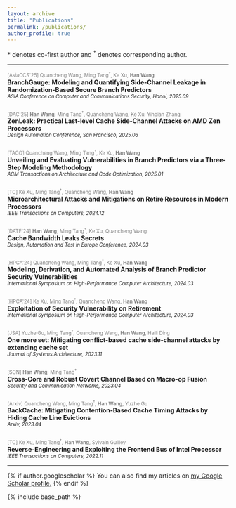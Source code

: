 ```yaml
---
layout: archive
title: "Publications"
permalink: /publications/
author_profile: true
---
```


\* denotes co-first author and <sup>&#8224;</sup> denotes corresponding author.

---

<div style="display: flex; flex-direction: column; gap: 1.5rem;">

  <!-- 第一篇论文 -->

  <div>
    <p style="color: grey; font-size: 0.8em; margin: 0;">
      [AsiaCCS'25] Quancheng Wang, Ming Tang<sup>&#8224;</sup>, Ke Xu, <strong>Han Wang</strong>
    </p>
    <p style="font-weight: bold; font-size: 1em; margin: 0;">
      BranchGauge: Modeling and Quantifying Side-Channel Leakage in Randomization-Based Secure Branch Predictors
    </p>
    <p style="font-style: italic; font-size: 0.8em; margin: 0;">
      ASIA Conference on Computer and Communications Security, Hanoi, 2025.09
    </p>
  </div>

  <div>
    <p style="color: grey; font-size: 0.8em; margin: 0;">
      [DAC'25] <strong>Han Wang</strong>, Ming Tang<sup>&#8224;</sup>, Quancheng Wang, Ke Xu, Yinqian Zhang
    </p>
    <p style="font-weight: bold; font-size: 1em; margin: 0;">
      ZenLeak: Practical Last-level Cache Side-Channel Attacks on AMD Zen Processors
    </p>
    <p style="font-style: italic; font-size: 0.8em; margin: 0;">
      Design Automation Conference, San Francisco, 2025.06
    </p>
  </div>


  <div>
    <p style="color: grey; font-size: 0.8em; margin: 0;">
      [TACO] Quancheng Wang, Ming Tang<sup>&#8224;</sup>, Ke Xu, <strong>Han Wang</strong>
    </p>
    <p style="font-weight: bold; font-size: 1em; margin: 0;">
      Unveiling and Evaluating Vulnerabilities in Branch Predictors via a Three-Step Modeling Methodology
    </p>
    <p style="font-style: italic; font-size: 0.8em; margin: 0;">
      ACM Transactions on Architecture and Code Optimization, 2025.01
    </p>
  </div>

  <div>
    <p style="color: grey; font-size: 0.8em; margin: 0;">
      [TC] Ke Xu, Ming Tang<sup>&#8224;</sup>, Quancheng Wang, <strong>Han Wang</strong>
    </p>
    <p style="font-weight: bold; font-size: 1em; margin: 0;">
      Microarchitectural Attacks and Mitigations on Retire Resources in Modern Processors
    </p>
    <p style="font-style: italic; font-size: 0.8em; margin: 0;">
      IEEE Transactions on Computers, 2024.12
    </p>
  </div>

  <div>
    <p style="color: grey; font-size: 0.8em; margin: 0;">
      [DATE'24] <strong>Han Wang</strong>, Ming Tang<sup>&#8224;</sup>, Ke Xu, Quancheng Wang
    </p>
    <p style="font-weight: bold; font-size: 1em; margin: 0;">
      Cache Bandwidth Leaks Secrets
    </p>
    <p style="font-style: italic; font-size: 0.8em; margin: 0;">
      Design, Automation and Test in Europe Conference, 2024.03
    </p>
  </div>


  <!-- 第三篇论文 -->
  <div>
    <p style="color: grey; font-size: 0.8em; margin: 0;">
      [HPCA'24] Quancheng Wang, Ming Tang<sup>&#8224;</sup>, Ke Xu, <strong>Han Wang</strong>
    </p>
    <p style="font-weight: bold; font-size: 1em; margin: 0;">
      Modeling, Derivation, and Automated Analysis of Branch Predictor Security Vulnerabilities
    </p>
    <p style="font-style: italic; font-size: 0.8em; margin: 0;">
      International Symposium on High-Performance Computer Architecture, 2024.03
    </p>
  </div>

  <!-- 第四篇论文 -->
  <div>
    <p style="color: grey; font-size: 0.8em; margin: 0;">
      [HPCA'24] Ke Xu, Ming Tang<sup>&#8224;</sup>, Quancheng Wang, <strong>Han Wang</strong>
    </p>
    <p style="font-weight: bold; font-size: 1em; margin: 0;">
      Exploitation of Security Vulnerability on Retirement
    </p>
    <p style="font-style: italic; font-size: 0.8em; margin: 0;">
      International Symposium on High-Performance Computer Architecture, 2024.03
    </p>
  </div>

  <!-- 第五篇论文 -->
  <div>
    <p style="color: grey; font-size: 0.8em; margin: 0;">
      [JSA] Yuzhe Gu, Ming Tang<sup>&#8224;</sup>, Quancheng Wang, <strong>Han Wang</strong>, Haili Ding
    </p>
    <p style="font-weight: bold; font-size: 1em; margin: 0;">
      One more set: Mitigating conflict-based cache side-channel attacks by extending cache set
    </p>
    <p style="font-style: italic; font-size: 0.8em; margin: 0;">
      Journal of Systems Architecture, 2023.11
    </p>
  </div>
  <!-- 第二篇论文 -->
  <div>
    <p style="color: grey; font-size: 0.8em; margin: 0;">
      [SCN] <strong>Han Wang</strong>, Ming Tang<sup>&#8224;</sup>
    </p>
    <p style="font-weight: bold; font-size: 1em; margin: 0;">
      Cross-Core and Robust Covert Channel Based on Macro-op Fusion
    </p>
    <p style="font-style: italic; font-size: 0.8em; margin: 0;">
      Security and Communication Networks, 2023.04
    </p>
  </div>
  <!-- 第六篇论文 -->
  <div>
    <p style="color: grey; font-size: 0.8em; margin: 0;">
      [Arxiv] Quancheng Wang, Ming Tang<sup>&#8224;</sup>, <strong>Han Wang</strong>, Yuzhe Gu
    </p>
    <p style="font-weight: bold; font-size: 1em; margin: 0;">
      BackCache: Mitigating Contention-Based Cache Timing Attacks by Hiding Cache Line Evictions
    </p>
    <p style="font-style: italic; font-size: 0.8em; margin: 0;">
      Arxiv, 2023.04
    </p>
  </div>

  <div>
    <p style="color: grey; font-size: 0.8em; margin: 0;">
      [TC] Ke Xu, Ming Tang<sup>&#8224;</sup>, <strong>Han Wang</strong>, Sylvain Guilley
    </p>
    <p style="font-weight: bold; font-size: 1em; margin: 0;">
      Reverse-Engineering and Exploiting the Frontend Bus of Intel Processor
    </p>
    <p style="font-style: italic; font-size: 0.8em; margin: 0;">
      IEEE Transactions on Computers, 2022.11
    </p>
  </div>

</div>

---

{% if author.googlescholar %}
  You can also find my articles on <u><a href="{{author.googlescholar}}">my Google Scholar profile</a>.</u>
{% endif %}

{% include base_path %}